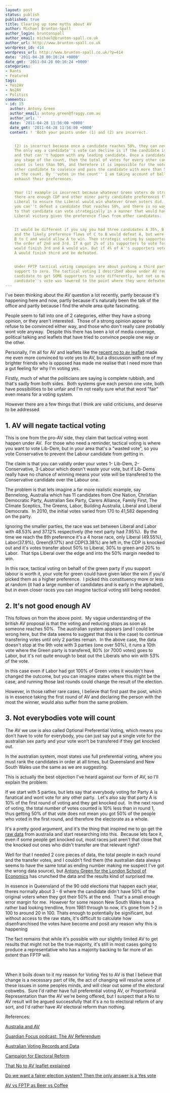 ```yaml
---
layout: post
status: publish
published: true
title: Clearing up some myths about AV
author: Michael Brunton-Spall
author_login: bruntonspall
author_email: michael@brunton-spall.co.uk
author_url: http://www.brunton-spall.co.uk
wordpress_id: 414
wordpress_url: http://www.brunton-spall.co.uk/?p=414
date: '2011-04-28 00:10:24 +0000'
date_gmt: '2011-04-28 00:10:24 +0000'
categories:
- Rants
- Featured
tags:
- Yes2AV
- No2AV
- Politics
comments:
- id: 15
  author: Antony Green
  author_email: antony.green@froggy.com.au
  author_url: ''
  date: '2011-04-28 11:56:00 +0000'
  date_gmt: '2011-04-28 11:56:00 +0000'
  content: ! 'Both your points under (1) and (2) are incorrect.


    (2) is incorrect because once a candidate reaches 50%, they can never be defeated.
    The only way a candidate''s vote can decline is if the candidate is excluded,
    and that can''t happen with any leading candidate. Once a candidate has 50% at
    any stage of the count, then the total of votes for every other candidate in the
    count is less than 50%, and therefore it is impossible for the votes of every
    other candidate to coalesce and pass the candidate with more than 50% of the votes
    in the count. By ''votes in the count'' I am taking account of ballot papers that
    exhaust their preferences.


    Your (1) example is incorrect because whatever Green voters do strategically,
    there are enough CDP and other minor party candidate preferences flowing to the
    Liberal to ensure the Liberal would win whatever Green voters did. Once again,
    you can''t defeat a candidate that reaches 50%, and there is no way voters opposed
    to that candidate can vote strategically in a manner that would have denied the
    Liberal victory given the preference flows from other candidates.


    It would be different if you say you had three candidates A 35%, B 32% and C 31%,
    and the likely preference flows of C to B would defeat A, but were weaker from
    B to C and would allow A to win. Then strategic voting by supporters A could change
    the order of 2nd and 3rd. If A got 2% of its supporters to vote for C, then B
    would finish 3rd and A would win. But if 4% of A''s supporters voted for C, then
    A would finish third and be defeated.


    Under FPTP tactical voting campaigns are about pushing a third party candidate''s
    support to zero. The tactical voting I described above under AV requires a leading
    candidate to get SOME supporters to vote differently, but not so many that the
    candidate''s vote was lowered to the point where they were defeated.'
---
```

<p>I've been thinking about the AV question a lot recently, partly because it's happening here and now, partly because it's naturally been the talk of the office and partly because I find the whole area quite fascinating.</p>
<p>People seem to fall into one of 2 categories, either they have a strong opinion, or they aren't interested.  Those of a strong opinion appear to refuse to be convinced either way, and those who don't really care probably wont vote anyway.  Despite this there has been a lot of media coverage, political talking and leaflets that have tried to convince people one way or the other.</p>
<p>Personally, I'm all for AV and leaflets like the <a href="http://imgur.com/a/hgmbQ" target="_blank">recent no to av leaflet</a> made me even more convinced to vote yes to AV, but a discussion with one of my brighter friends who is opposed has made me realise that I need more than a gut feeling for why I'm voting yes.</p>
<!--more-->
<p>Firstly, much of what the politicians are saying is complete rubbish, and that's sadly from both sides.  Both systems give each person one vote, both have possibilities to be unfair and I'm not really sure what that word "fair" even means for a voting system.</p>
<p>However there are a few things that I think are valid criticisms, and deserve to be addressed</p>
<h2>1. AV will negate tactical voting</h2>
<p>This is one from the pro-AV side, they claim that tactical voting wont happen under AV.  For those who need a reminder, tactical voting is where you want to vote Lib-Dem, but in your area that's a "wasted vote", so you vote Conservative to prevent the Labour candidate from getting in.</p>
<p>The claim is that you can validly order your votes 1- Lib-Dem, 2-Conservative, 3-Labour which doesn't waste your vote, but if Lib-Dems really have no chance of winning means your vote will be transfered to the Conservative candidate over the Labour one.</p>
<p>The problem is that lets imagine a far more realistic example, say Bennelong, Australia which has 11 candidates from One Nation, Christian Democratic Party, Australian Sex Party, Carers Alliance, Family First, The Climate Sceptics, The Greens, Labor, Building Australia, Liberal and Liberal Democrats.  In 2010, the initial votes varied from 170 to 41,582 depending on the party.</p>
<p>Ignoring the smaller parties, the race was set between Liberal and Labor with 48.53% and 37.12% respectively (the next party had 7.95%).  By the time we reach the 8th preference it's a 4 horse race, only Liberal (49.55%), Labor(37.9%), Green(9.17%) and CDP(3.38%) are left in, the CDP is knocked out and it's votes transfer about 50% to Liberal, 30% to green and 20% to Labor.  That tips Liberal over the edge and into the 50% margin needed to win.</p>
<p>In this race, tactical voting on behalf of the green party if you support labour is worth it, your vote for green could have given labor the win if you'd picked them as a higher preference.  I picked this constituency more or less at random (it had a large number of candidates and is early in the alphabet), but in even closer races you can imagine tactical voting still being needed.</p>
<h2>2. It's not good enough AV</h2>
<p>This follows on from the above point.  My vague understanding of the british AV proposal is that the voting and reducing stops as soon as someone reaches 50%.  The australian system appears (and I could be wrong here, but the data seems to suggest that this is the case) to continue transfering votes until only 2 parties remain.  In the above case, the data doesn't stop at the 9th vote with 3 parties (one over 50%), it runs a 10th vote where the Green party is transfered, 80% (or 7000 votes) goes to Labor, but it's not quite enough to beat out the Liberals who win with 53% of the vote.</p>
<p>In this case even if Labor had got 100% of Green votes it wouldn't have changed the outcome, but you can imagine states where this might be the case, and running those last rounds could change the result of the election.</p>
<p>However, in those rather rare cases, I believe that first past the post, which is in essence taking the first round of AV and declaring the person with the most the winner, would also suffer from the same problem.</p>
<h2>3. Not everybodies vote will count</h2>
<p>The AV we use is also called Optional Preferential Voting, which means you don't have to vote for everybody, you can just say put a single vote for the australian sex party and your vote won't be transfered if they get knocked out.</p>
<p>In the australian system, most states use full preferential voting, where you must rank the candidates in order at all times, but Queensland and New South Wales use the same as we are suggesting.</p>
<p>This is actually the best objection I've heard against our form of AV, so I'll explain the problem:</p>
<p>If we start with 5 parties, but lets say that everybody voting for Party A is fanatical and wont vote for any other party.  Let's also say that party A is 10% of the first round of voting and they get knocked out.  In the next round of voting, the total number of votes counted is 10% less than in round 1, thus getting 50% of that vote does not mean you got 50% of the people who voted in the first round, and therefore the electorate as a whole.</p>
<p>It's a pretty good argument, and it's the thing that inspired me to go get the <a href="http://results.aec.gov.au/15508/Website/Default.htm" target="_blank">raw data</a> from australia and start researching into this.  Because lets face it, even if some people get knocked out, most races just aren't that close that the knocked out ones who didn't transfer are that relevant right?</p>
<p>Well for that I needed 2 core pieces of data, the total people in each round and the transfer votes, and I couldn't find them (the australian data always seems to have the same total as ending number making me suspect I've got the wrong data source), but <a href="http://blogs.lse.ac.uk/politicsandpolicy/2011/04/07/australia-and-av/" target="_blank">Antony Green for the London School of Economics</a> has crunched the data and the results kind of surprised me.</p>
<p>In essence in Queensland of the 90 odd elections that happen each year, theres normally about 3 - 6 where the candidate didn't have 50% of the original voters when they got their 50% at the end.  That's a small enough error margin for me.  However for some reason New South Wales has a rather bad looking trendline, from 1981 through to now, it's gone from 1-2 in 100 to around 20 in 100. Thats enough to potentially be significant, but without access to the raw stats, it's difficult to calculate how disenfranchised the votes have become and posit any reason why this is happening</p>
<p>The fact remains that while it's possible with our slightly limited AV to get results that might not be the true majority, it's still in most cases going to produce a representative who has a majority backing to far more of an extent than FPTP will.</p>
<p>&nbsp;</p>
<p>When it boils down to it my reason for Voting Yes to AV is that I believe that change is a necessary part of life, the act of changing will resolve some of these issues in some peoples minds, and will clear out some of the electoral cobwebs.  Sure I'd rather have full preferential voting AV, or Proportional Representation than the AV we're being offered, but I suspect that a No to AV result will be argued successfully that it's a no to electoral reform of any sort, and I'd rather have AV electoral reform than nothing.</p>
<p>References:</p>
<p><a href="http://blogs.lse.ac.uk/politicsandpolicy/2011/04/07/australia-and-av/" target="_blank">Australia and AV</a></p>
<p><a href="http://www.guardian.co.uk/world/audio/2011/apr/12/guardian-focus-podcast-av-referendum" target="_blank">Guardian Focus podcast: The AV Referendum </a></p>
<p><a href="http://results.aec.gov.au/15508/Website/Default.htm" target="_blank">Australian Voting Records and Data</a></p>
<p><a href="http://www.electoral-reform.org.uk/" target="_blank">Campaign for Electoral Reform</a></p>
<p><a href="http://imgur.com/a/hgmbQ" target="_blank">That No to AV leaflet explained</a></p>
<p><a href="http://www.guardian.co.uk/commentisfree/2011/apr/03/observer-editorial-electoral-reform" target="_blank">Do we want a fairer election system? Then the only answer is a Yes vote</a></p>
<p><a href="http://abigq.tumblr.com/post/4987023583/a-graph-titled-where-shall-we-go-to-drink" target="_blank">AV vs FPTP as Beer vs Coffee</a></p>
<p>&nbsp;</p>
